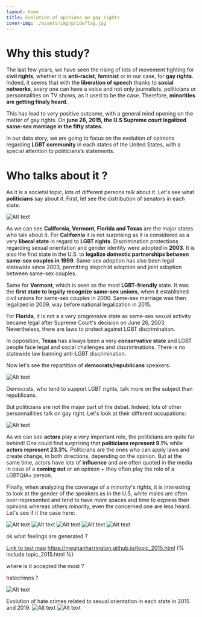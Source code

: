 ```yaml
---
layout: home
title: Evolution of opinions on gay rights
cover-img: ./assets/img/prideflag.jpg
---
```



# Why this study?

The last few years, we have seen the rising of lots of movement fighting for **civil rights**, whether it is **anti-racist**, **feminist** or in our case, for **gay rights**. Indeed, it seems that with the **liberation of speech** thanks to **social networks**, every one can have a voice and not only journalists, politicians or personnalities on TV shows, as it used to be the case. Therefore, **minorities are getting finaly heard.** 

This has lead to very positive outcome, with a general mind opening on the matter of gay rights. On **june 26, 2015, the U.S Supreme court legalized same-sex marriage in the fifty states.**

In our data story, we are going to focus on the evolution of opinions regarding **LGBT community** in each states of the United States, with a special attention to politicians’s statements.   


# Who talks about it ?
As it is a societal topic, lots of different persons talk about it. Let's see what **politicians** say about it. First, let see the distribution of senators in each state.

![Alt text](distrib_speakers_2015.png?raw=true "Title")

As we can see **California, Vermont, Florida and Texas** are the major states who talk about it. For **California** it is not surprising as it is considered as a very **liberal state** in regard to **LGBT rights**. Discrimination protections regarding sexual orientation and gender identity were adopted in **2003**. It is also the first state in the U.S. to **legalize domestic partnerships between same-sex couples in 1999**. Same-sex adoption has also been legal statewide since 2003, permitting stepchild adoption and joint adoption between same-sex couples. 

Same for **Vermont**, which is seen as the most **LGBT-friendly** state. It was the **first state to legally recognize same-sex unions**, when it established civil unions for same-sex couples in 2000. Same-sex marriage was then legalized in 2009, way before national legalization in  2015. 

For **Florida**, it is not a a very progressive state as same-sex sexual activity became legal after Supreme Court's decision on June 26, 2003. Nevertheless, there are laws to protect against LGBT discrimination. 

In opposition, **Texas** has always been a very **conservative state** and LGBT people face legal and social challenges and discriminations. There is no statewide law banning anti-LGBT discrimination.

Now let's see the repartition of **democrats/republicans** speakers:

![Alt text](proportion_d_r.png?raw=true "Title")

Democrats, who tend to support LGBT rights, talk more on the subject than republicans. 

But politicians are not the major part of the debat. Indeed, lots of other personnailities talk on gay right. Let's look at their different occupations:

![Alt text](occupations.png?raw=true "Title")

As we can see **actors** play a very important role, the politicians are quite far behind! One could find surprising that **politicians represent 9.1%** while **actors represent 23.3%**. Politicians are the ones who can apply laws and create change, in both directions, depending on the opinion. But at the same time, actors have lots of **influence** and are often quoted in the media in case of a **coming out** or an opinion + they often play the role of a LGBTQIA+ person. 

Finally, when analyzing the coverage of a minority's rights, it is interesting to look at the gender of the speakers as in the U.S, white males are often over-represented and tend to have more spaces and time to express their opinions whereas others minority, even the concerned one are less heard. Let's see if it the case here:

![Alt text](gender_all_log.png?raw=true "Title")
![Alt text](gender_2015.png?raw=true "Title")
![Alt text](gender_2019.png?raw=true "Title")
![Alt text](other_gender_2015.png?raw=true "Title")
![Alt text](other_gender_2019.png?raw=true "Title")








ok
what feelings are generated ?


[Link to test map](https://meghanharrington.github.io/topic_2015.html)
https://meghanharrington.github.io/topic_2015.html
{% include topic_2015.html %}


where is it accepted the most ?

hatecrimes ?

![Alt text](./assets/img/output_68_0.jpg?raw=true "Title")


Evolution of hate crimes related to sexual orientation in each state in 2015 and 2019.
![Alt text](./assets/img/output_56_0.png?raw=true "Title") ![Alt text](./assets/img/output_50_0.png?raw=true "Title")
